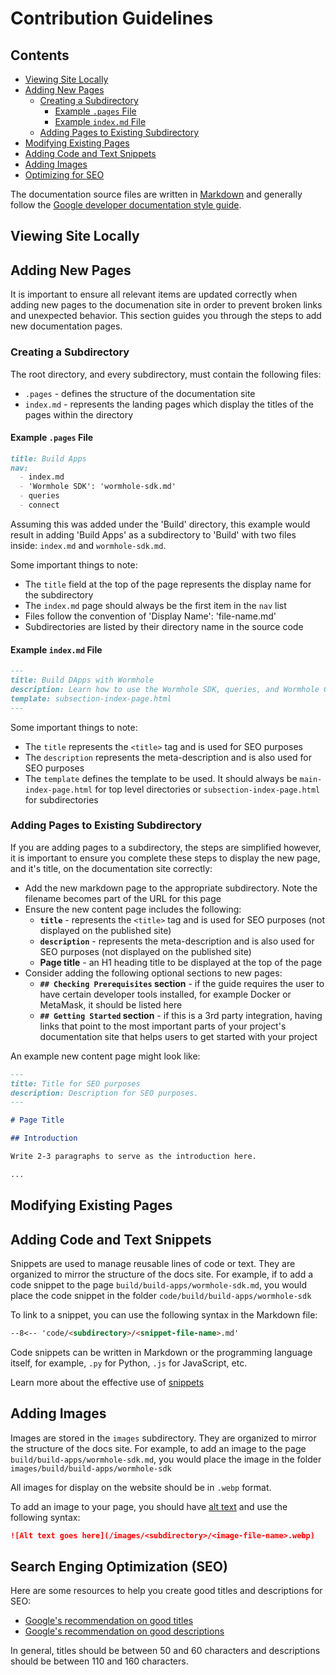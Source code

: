 # Contribution Guidelines

## Contents

- [Viewing Site Locally](#view-site-locally) 
- [Adding New Pages](#adding-new-pages)
  - [Creating a Subdirectory](#creating-a-subdirectory)
    - [Example `.pages` File](#example-pages-file)
    - [Example `index.md` File](#example-indexmd-file)
  - [Adding Pages to Existing Subdirectory](#adding-pages-to-existing-subdirectory)
- [Modifying Existing Pages](#modifying-existing-pages)
- [Adding Code and Text Snippets](#adding-code-and-text-snippets)
- [Adding Images](#adding-images)
- [Optimizing for SEO](#search-enging-optimization-seo)

The documentation source files are written in [Markdown](https://daringfireball.net/projects/markdown) and generally follow the [Google developer documentation style guide](https://developers.google.com/style).

## Viewing Site Locally 

<!--TODO-->

## Adding New Pages

It is important to ensure all relevant items are updated correctly when adding new pages to the documenation site in order to prevent broken links and unexpected behavior. This section guides you through the steps to add new documentation pages.

### Creating a Subdirectory

The root directory, and every subdirectory, must contain the following files:

- `.pages` - defines the structure of the documentation site
- `index.md` - represents the landing pages which display the titles of the pages within the directory

#### Example `.pages` File

```markdown
title: Build Apps
nav: 
  - index.md
  - 'Wormhole SDK': 'wormhole-sdk.md'
  - queries
  - connect
```

Assuming this was added under the 'Build' directory, this example would result in adding 'Build Apps' as a subdirectory to 'Build' with two files inside: `index.md` and `wormhole-sdk.md`. 

Some important things to note:

- The `title` field at the top of the page represents the display name for the subdirectory
- The `index.md` page should always be the first item in the `nav` list
- Files follow the convention of 'Display Name': 'file-name.md'
- Subdirectories are listed by their directory name in the source code

#### Example `index.md` File

```markdown
---
title: Build DApps with Wormhole
description: Learn how to use the Wormhole SDK, queries, and Wormhole Connect to build DApps with seamless cross-chain message transfer capabilities.
template: subsection-index-page.html
---
```

Some important things to note:

- The `title` represents the `<title>` tag and is used for SEO purposes
- The `description` represents the meta-description and is also used for SEO purposes
- The `template` defines the template to be used. It should always be `main-index-page.html` for top level directories or `subsection-index-page.html` for subdirectories

### Adding Pages to Existing Subdirectory

If you are adding pages to a subdirectory, the steps are simplified however, it is important to ensure you complete these steps to display the new page, and it's title, on the documentation site correctly:

- Add the new markdown page to the appropriate subdirectory. Note the filename becomes part of the URL for this page
- Ensure the new content page includes the following:
    - **`title`** - represents the `<title>` tag and is used for SEO purposes (not displayed on the published site)
    - **`description`** - represents the meta-description and is also used for SEO purposes (not displayed on the published site)
    - **Page title** - an H1 heading title to be displayed at the top of the page 
- Consider adding the following optional sections to new pages:
    - **`## Checking Prerequisites` section** - if the guide requires the user to have certain developer tools installed, for example Docker or MetaMask, it should be listed here
    - **`## Getting Started` section** - if this is a 3rd party integration, having links that point to the most important parts of your project's documentation site that helps users to get started with your project

An example new content page might look like:

```md
---
title: Title for SEO purposes
description: Description for SEO purposes.
---

# Page Title

## Introduction

Write 2-3 paragraphs to serve as the introduction here.

...
```

## Modifying Existing Pages

<!--TODO-->

## Adding Code and Text Snippets

Snippets are used to manage reusable lines of code or text. They are organized to mirror the structure of the docs site. For example, if to add a code snippet to the page `build/build-apps/wormhole-sdk.md`, you would place the code snippet in the folder `code/build/build-apps/wormhole-sdk`

To link to a snippet, you can use the following syntax in the Markdown file:

```markdown
--8<-- 'code/<subdirectory>/<snippet-file-name>.md'
```

Code snippets can be written in Markdown or the programming language itself, for example, `.py` for Python, `.js` for JavaScript, etc.

Learn more about the effective use of [snippets](https://facelessuser.github.io/pymdown-extensions/extensions/snippets/)

## Adding Images

Images are stored in the `images` subdirectory. They are organized to mirror the structure of the docs site. For example, to add an image to the page `build/build-apps/wormhole-sdk.md`, you would place the image in the folder `images/build/build-apps/wormhole-sdk`

All images for display on the website should be in `.webp` format.

To add an image to your page, you should have [alt text](https://developers.google.com/style/images#alt-text) and use the following syntax:

```markdown
![Alt text goes here](/images/<subdirectory>/<image-file-name>.webp)
```

## Search Enging Optimization (SEO)

Here are some resources to help you create good titles and descriptions for SEO:

- [Google's recommendation on good titles](https://developers.google.com/search/docs/advanced/appearance/title-link?hl=en)
- [Google's recommendation on good descriptions](https://developers.google.com/search/docs/advanced/appearance/snippet?hl=en)

In general, titles should be between 50 and 60 characters and descriptions should be between 110 and 160 characters.